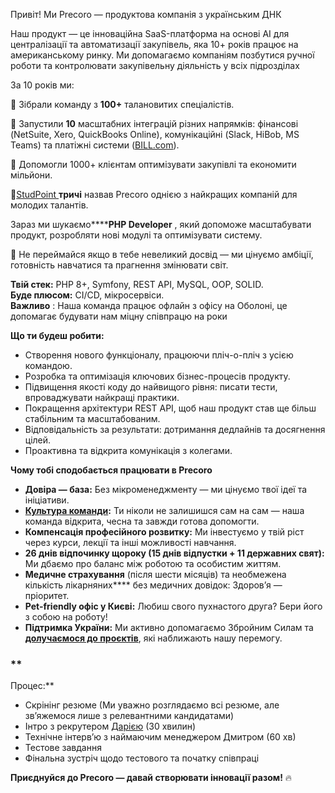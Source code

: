 Привіт! Ми Precoro — продуктова компанія з українським ДНК  
  

Наш продукт — це інноваційна SaaS-платформа на основі АІ для централізації та
автоматизації закупівель, яка 10+ років працює на американському ринку. Ми
допомагаємо компаніям позбутися ручної роботи та контролювати закупівельну
діяльність у всіх підрозділах  
  
За 10 років ми:

🚀 Зібрали команду з **100+** талановитих спеціалістів.

🚀 Запустили **10** масштабних інтеграцій різних напрямків: фінансові
(NetSuite, Xero, QuickBooks Online), комунікаційні (Slack, HiBob, MS Teams) та
платіжні системи ([BILL.com](http://bill.com/)).

🚀 Допомогли 1000+ клієнтам оптимізувати закупівлі та економити мільйони.

🚀[StudPoint ](https://stud-point.com/calendar/top-25-employers/)**тричі**
назвав Precoro однією з найкращих компаній для молодих талантів.

Зараз ми шукаємо******PHP Developer** , який допоможе масштабувати продукт,
розробляти нові модулі та оптимізувати систему.  
  

🥷 Не переймайся якщо в тебе невеликий досвід — ми цінуємо амбіції, готовність
навчатися та прагнення змінювати світ.  
  
**Твій стек:** PHP 8+, Symfony, REST API, MySQL, OOP, SOLID.  
**Буде плюсом:** CI/CD, мікросервіси.  
**Важливо** : Наша команда працює офлайн з офісу на Оболоні, це допомагає
будувати нам міцну співпрацю на роки  
  
**Що ти будеш робити:**

  * Створення нового функціоналу, працюючи пліч-о-пліч з усією командою.
  * Розробка та оптимізація ключових бізнес-процесів продукту.
  * Підвищення якості коду до найвищого рівня: писати тести, впроваджувати найкращі практики.
  * Покращення архітектури REST API, щоб наш продукт став ще більш стабільним та масштабованим.
  * Відповідальність за результати: дотримання дедлайнів та досягнення цілей.
  * Проактивна та відкрита комунікація з колегами.  
  

**Чому тобі сподобається працювати в Precoro**

  * **Довіра — база:** Без мікроменеджменту — ми цінуємо твої ідеї та ініціативи.
  * [**Культура команди**](https://precoro-sales.notion.site/Precoro-7cb94f6c597740f5a7c018b68fd541ec)**:** Ти ніколи не залишишся сам на сам — наша команда відкрита, чесна та завжди готова допомогти.
  * **Компенсація професійного розвитку:** Ми інвестуємо у твій ріст через курси, лекції та інші можливості навчання.
  * **26 днів відпочинку щороку (15 днів відпустки + 11 державних свят):** Ми дбаємо про баланс між роботою та особистим життям.
  * **Медичне страхування** (після шести місяців) та необмежена кількість лікарняних**** без медичних довідок: Здоров’я — пріоритет.
  * **Pet-friendly офіс у Києві:** Любиш свого пухнастого друга? Бери його з собою на роботу!
  * **Підтримка України:** Ми активно допомагаємо Збройним Силам та [**долучаємося до проєктів**](https://precoro-sales.notion.site/Precoro-e7601f39148147918627fc7509681d42), які наближають нашу перемогу.

### **  
Процес:**

  * Скрінінг резюме (Ми уважно розглядаємо всі резюме, але зв’яжемося лише з релевантними кандидатами)
  * Інтро з рекрутером [Дарією](https://www.linkedin.com/in/daria-biletska/) (30 хвилин) 
  * Технічне інтервʼю з наймаючим менеджером Дмитром (60 хв)
  * Тестове завдання 
  * Фінальна зустріч щодо тестового та початку співпраці   
  
  

**Приєднуйся до Precoro — давай створювати інновації разом!** 🔥